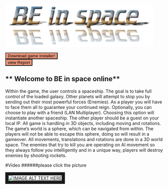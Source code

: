 ![](Space%20Invaders/Assets/Textures/Backgrounds/cooltext327947084721570.png?raw=true)

<form method="get" action="Space%20Invaders/Installer/BE%20In%20Space%20Setup%20(x86).exe">
<button type="submit" style="background-color:darksalmon">Download game installer!</button>
</form> <form method="get" action="Space%20Invaders/BE%20in%20space.pdf">
<button type="submit" style="background-color:darksalmon">view Report</button>
</form>

## ** Welcome to BE in space online**
Within the game, the user controls a spaceship. The goal is to take full control of the loaded galaxy. Other planets will attempt to stop you by sending out their most powerful forces (Enemies). As a player you will have to face them all to guarantee your continued reign.
Optionally, you can choose to play with a friend (LAN Multiplayer). Choosing this option will instantiate another spaceship. The other player should be a guest on your local IP.
All game is handling in 3D objects, including moving and rotations.
The game’s world is a sphere, which can be navigated from within. The players will not be able to escape this sphere, doing so will result in a gameover. All movements, translations and rotations are done in a 3D world space.
The enemies that try to kill you are operating on AI movement so they always follow you intelligently and in a unique way, players will destroy enemies by shooting rockets.

#Video
######please click the picture
<div>
  <a href="https://youtu.be/u92ehvq_rkw" target="_blank"><img src="https://img.youtube.com/vi/u92ehvq_rkw/default.jpg" 
alt="IMAGE ALT TEXT HERE" width="240" height="180" border="10" /></a>
</div>
